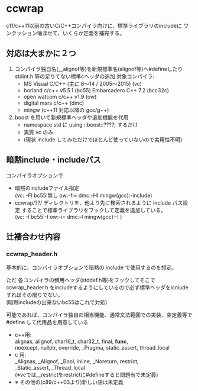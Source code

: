# ccwrap


c11/c++11以前の古いC/C++コンパイラ向けに、標準ライブラリのincludeに
ワンクッション噛ませて、いくらか定義を補完する。


## 対応は大まかに２つ

1. コンパイラ独自名(__alignof等)を新規標準名(alignof等)へ#defineしたり
   stdint.h 等の足りてない標準cヘッダの追加
   対象コンパイラ:
   - MS Visual C/C++ (主に 8～14 / 2005～2015)       (vc)
   - borland c/c++ v5.5.1 (bc55) Embarcadero C++ 7.2 (bcc32c) 
   - open watcom c/c++ v1.9                          (ow)
   - digital mars c/c++                              (dmc)
   - mingw (c++11 対応以降の gcc/g++)
2. boost を用いて新規標準ヘッダや追加機能を代用
   - namespace std に using ::boost::????; するだけ
   - 実質 vc のみ.
   - (現状 include してみただけでほとんど使っていないので実用性不明)


## 暗黙include・includeパス

コンパイラオプションで 
- 暗黙のincludeファイル指定  
  (vc: -FI  bc55:無し  ow:-fi=  dmc:-HI  mingw(gcc):-include)
- ccwrap/??/ ディレクトリを、他より先に検索されるように include パス設定
  することで標準ライブラリをフックして定義を追加している。  
  (vc: -I  bc55:-I  ow:-i=  dmc:-I  mingw(gcc):-I )



## 辻褄合わせ内容

### ccwrap_header.h

基本的に、コンパイラオプションで暗黙の include で使用するのを想定。

ただ 各コンパイラの頻用ヘッダ(stddef.h等)をフックしてそこで ccwrap_header.h
をincludeするようにしているので必ず標準ヘッダをicnludeすればその限りでない。  
(暗黙includeの出来ないbc55はこれで対処)

可能であれば、コンパイラ独自の相当機能、通常文法範囲での実装、空定義等で
#define して代用品を用意している

- c++用:  
    alignas, alignof, char16_t, char32_t, final, __func__,  
    noexcept, nullptr, override, _Pragma, static_assert, thread_local
- c 用:  
    _Alignas, _Alignof, _Bool, inline, _Noreturn, restrict,  
    _Static_assert, _Thread_local  
    (※vcでは__restrictをrestrictに#defineすると問題有で未定義)
- ※ その他の(c89/c++03より)新しい語は未定義
